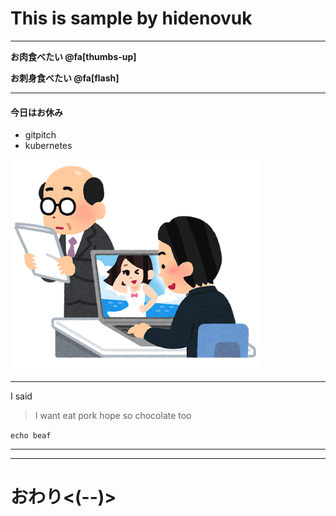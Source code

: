 # This is sample by hidenovuk

---


**お肉食べたい @fa[thumbs-up]**

**お刺身食べたい @fa[flash]**




---


#### 今日はお休み
* gitpitch
* kubernetes

![sabori](/images/business_sabori_pc.png)


---

I said 

> I want eat pork
> hope so chocolate too


`echo beaf`

---


<canvas data-chart="line">
<!--
{
 "data": {
  "labels": ["January"," February"," March"," April"," May"," June"," July"],
  "datasets": [
   {
    "data":[65,59,80,81,56,66,11],
    "label":"My first dataset","backgroundColor":"rgba(20,220,220,.8)"
   },
   {
    "data":[28,48,40,19,86,53,22],
    "label":"My second dataset","backgroundColor":"rgba(220,120,120,.8)"
   }
  ]
 },
 "options": { "responsive": "true" }
}
-->
</canvas>


---

# おわり<(--)>